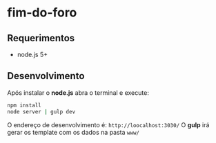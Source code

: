 # fim-do-foro

## Requerimentos
  * node.js 5+

## Desenvolvimento

Após instalar o **node.js** abra o terminal e execute:

```bash
npm install
node server | gulp dev
```

O endereço de desenvolvimento é: `http://loocalhost:3030/`
O **gulp** irá gerar os template com os dados na pasta `www/`
